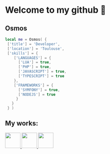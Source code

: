 # Welcome to my github 👋

## Osmos
 ```lua
 local me = Osmos( {
  ['title'] = 'Developer',
  ['location'] = 'Toulouse',
  ['skills'] = {
     ['LANGUAGES'] = {
       ['LUA'] = true,
       ['PHP'] = true,
       ['JAVASCRIPT'] = true,
       ['TYPESCRIPT'] = true
     },
     ['FRAMEWORKS'] = {
       ['SYMFONY'] = true,
       ['NODEJS'] = true
      }
    }
  } )
```

## My works:
<a href="https://steamcommunity.com/id/ThePsyca/myworkshopfiles/" > 
 <img width="50" height="50" src="https://upload.wikimedia.org/wikipedia/commons/thumb/8/83/Steam_icon_logo.svg/1024px-Steam_icon_logo.svg.png" />
</a> 
<a href="https://www.gmodstore.com/market/view/7267">
 <img width="50" height="50"  src="https://upload.wikimedia.org/wikipedia/commons/thumb/9/97/Garry%27s_Mod_logo.svg/langfr-260px-Garry%27s_Mod_logo.svg.png" />
</a>
<a href="https://github.com/Osmos-l?tab=repositories">
  <img width="50" height="50" src="https://upload.wikimedia.org/wikipedia/commons/thumb/9/91/Octicons-mark-github.svg/220px-Octicons-mark-github.svg.png" />
 </a>
